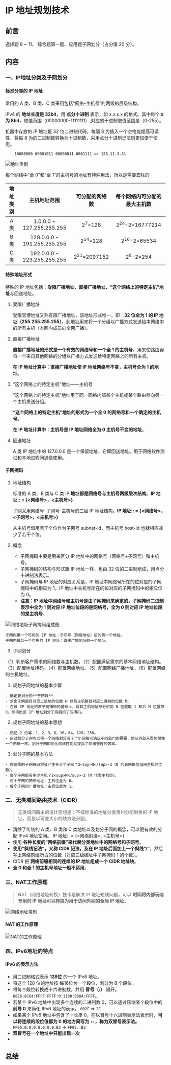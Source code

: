# IP 地址规划技术

## 前言

选择题 8 ~ 11， 综合题第一题、应用题子网划分（占分值 20 分）。

## 内容

### 一、IP地址分类及子网划分

#### 标准分类的 IP 地址

常用的 A 类、B 类、C 类采用包括“网络-主机号”的两级的层级结构。

IPv4 的 **地址长度是 32bit**，用 **点分十进制** 表示，如 x.x.x.x 的格式。其中每个 **x 为 8bit**，取值范围（00000000-11111111）,对应的十进制取值范围是（0-255）。

机器中存放的 IP 地址是 32 位二进制代码，每隔 8 为插入一个空格能提高可读性，将每 8 为的二进制数转换为十进制数，采用点分十进制记法则更加便于使用。

        10000000 00001011 00000011 0001111 => 128.11.3.31

![地址类别](/../static/images/03-01.png)

每个网络中“全 0”和“全 1”的主机号的地址有特殊用法，所以是需要去除的

| 地址类别 |        主机地址范围         |     可分配的网络数     | 每个网络内可分配的最大主机数 |
| :------: | :-------------------------: | :--------------------: | :--------------------------: |
|   A 类   |  1.0.0.0 ~ 127.255.255.255  |   2<sup>7</sup>=128    |  2<sup>24</sup>-2=16777214   |
|   B 类   | 128.0.0.0 ~ 191.255.255.255 |   2<sup>14</sup>=128   |    2<sup>16</sup>-2=65534    |
|   C 类   | 192.0.0.0 ~ 223.255.255.255 | 2<sup>21</sup>=2097152 |     2<sup>8</sup>-2=254      |

#### 特殊地址形式

特殊的 IP 地址包括：**受限广播地址、直接广播地址、“这个网络上的特定主机”地址**与回送地址。

1. 受限广播地址

   受限官博地址又称有限广播地址，该地址形式唯一，即：**32 位全为 1 的 IP 地址（255.255.255.255）**。此地址用来将一个分组以广播方式发送给本网络中的所有主机（本网内成员向全网广播）。

2. 直接广播地址

    **直接广播地址的形式是一个有效的网络号和一个全 1 的主机号**，用来使路由器将一个来自其他网络的分组以广播方式发送给特定网络上的所有主机。

    **在 IP 地址计算中：直接广播地址使 IP 地址网络号不变，主机号全为 1 的地址**。

3. “这个网络上的特定主机”地址——主机号

    “这个网络上的特定主机”地址用于同一网络内部某个主机或某个路由器向另一个主机发送分组。

    **“这个网络上的特定主机”地址的形式为一个全 0 的网络号和一个确定的主机号**。

    **在 IP 地址计算中：主机号是 IP 地址网络全为 0 主机号不变的地址**。

    
4. 回送地址

    A 类 IP 地址中的 127.0.0.0 是一个保留地址，它即回送地址。用于网络软件测试和本地进程间通信使用。

#### 子网掩码

1. 地址结构

    标准的 A 类、B 类与 C 类 IP **地址都是网络号与主机号两级层次结构**。**IP 地址:: = {<网络号>，<主机号>}**

    子网采用网络号-子网号-主机号的三层 IP 地址结构。**IP 地址:: = {<网络号>，<子网号>，<主机号>}**

    从主机号借用若干个位作为子网号 subnet-id，而主机号 host-id 也就相应减少了若干个位。

2. 概念

    - 子网掩码主要是用来区分 IP 地址中的网络号（网络号+子网号）和主机号。
    - 子网掩码的结构与形式跟 IP 地址一样，也由 32 位的二进制组成，用点分十进制法表示。
    - 子网掩码与 IP 地址的对应关系是，IP 地址中网络号所在的位对应的子网掩码中的相应为 1，IP 地址中主机号所在的位对应的子网掩码中的相应位为 0。
    - **注意：IP 地址中网络号和主机号是由子网掩码来确定的，子网掩码二进制表示中全为 1 则对应 IP 地址位段的是网络号，全为 0 则对应 IP 地址位段的是主机号**。
  
![网络地址子网掩码组成图](/../static/images/03-02.png '网络地址子网掩码组成图')

    子网内第一个可用的 IP 地址：子网号（网络地址）后的第一个地址。
    子网内最后一个可用的 IP 地址：直接广播地址前一个地址。

3. 子网划分

  （1）判断客户需求的网络数与主机数。（2）配置满足需求的基本网络地址结构。（3）配置地址掩码。（4）配置网络地址。（5）配置网络广播地址。（6）配置网络的主机地址。
  
   1. 规划子网地址的基本步骤

    - 确定要划分的**子网数**
    - 求出子网数目对应二进制的位数 N 以及主机数目对应二进制的位数 M。
    - 在该 IP 地址的原子网掩码的基础上，将其主机地址部分的前 N 位置取 1 和后 M 位置取0，即得出该 IP 地址划分子网后的子网掩码。

   2. 规划子网地址的基本思想

    - 熟记 2 的幂：1，2，3，8，16，64，128，256。
    - 用过划分子网可以将一个网络划分若干个小网络以满足不同部门的需要，而从外部来看仍然像一个网络一样。划分子网即优化网络性能又提高了网络管理的效率。

   3. 划分子网的基本方法

    - 你选择的子网掩码将会产生多少个子网？2<sup>N</sup>-2（N 代表网络位借用主机的位数）。
    - 每个子网能有多少主机？2<sup>M</sup>-2（M 代表主机位）。
    - 每个子网的网络地址：主机位全为 0。
    - 每个子网的广播地址：主机位全为 1。

### 二、无类域间路由技术（CIDR）

> 无类域间路由的设计思想是：不按标准的地址分类贵州分配剩余的 IP 地址，而是以可变大小的块方法分配。

- 消除了传统的 A 类、B 类和 C 类地址以及划分子网的概念，可以更有效的分配 IPv4 地址空间。 IP 地址:: = {<网络前缀>, <主机号>}
- 使用 **各种长度的“网络前缀”来代替分类地址中的网络号和子网号**。
- **使用“斜线记法”，又称 CIDR 记法，及在 IP 地址后面加上一个斜线“/”**，然后写上网络前缀所占的位数（对应三级编址中子网掩码 1 的个数）。
- CIDR 把 **网络前缀相同的连续的 IP 地址组成一个 CIDR 地址块**。
- **全 0 和全 1 的主机号地址一般不适用**。

### 三、NAT工作原理

> NAT（网络地址转换）技术是解决 IP 地址短缺问题，可以 **时间将内部玩咯专用的 IP 地址可以转换为用于访问外网的全局 IP 地址**。

![网络地址类别](/../static/images/03-03.png)

#### NAT 的工作原理

![NAT的工作原理](/../static/images/03-04.png)

### 四、IPv6地址的特点

#### IPv6 的表示方法

- 用二进制格式表示 **128位** 的一个 IPv6 地址。
- 将这个 128 位的地址按 每16位为一个段位，划分为 8 个段位。
- 将每个段位转换成十六进制数，并用 **冒号（:）** 隔开。`68E6:8C64:FFFF:FFFF:0:1180:960A:FFFF`。 
- 若某个 IPv6 地址中出现多个连续的二进制数 0，可以通过压缩某个段位中的 **前导 0** 来简化 IPv6 地址的表示。 `002F` => `2F`
- 如果某个 IPv6 地址中包含了一长串 0，在以冒号十六进制表示法表示时，**可以将连续的段位值都为 0 的地方简写为 `::`，称为双冒号表示法。** `FF05:0:0:0:0:0:0:0:B3` => `FF05::B3`
- **双冒号在一个地址中只能出现一次**
- 

## 总结
